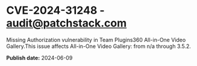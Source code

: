 # CVE-2024-31248 - audit@patchstack.com

Missing Authorization vulnerability in Team Plugins360 All-in-One Video Gallery.This issue affects All-in-One Video Gallery: from n/a through 3.5.2.

**Publish date:** 2024-06-09

